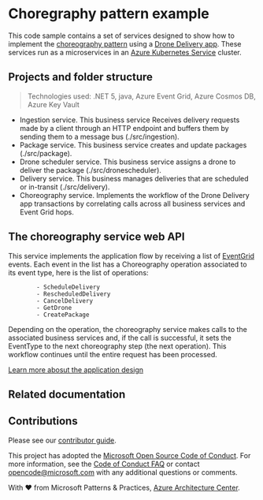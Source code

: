 # Choregraphy pattern example

This code sample contains a set of services designed to show how to implement the [choreography pattern](https://learn.microsoft.com/azure/architecture/patterns/choreography) using a [Drone Delivery app](https://github.com/mspnp/microservices-reference-implementation). These services run as a microservices in an [Azure Kubernetes Service](https://learn.microsoft.com/azure/aks/) cluster.

## Projects and folder structure
> Technologies used: .NET 5, java, Azure Event Grid, Azure Cosmos DB, Azure Key Vault

- Ingestion service. This business service Receives delivery requests made by a client through an HTTP endpoint and buffers them by sending them to a message bus (./src/ingestion).
- Package service. This business service creates and update packages (./src/package).
- Drone scheduler service. This business service assigns a drone to deliver the package (./src/dronescheduler).
- Delivery service. This business manages deliveries that are scheduled or in-transit (./src/delivery).
- Choreography service. Implements the workflow of the Drone Delivery app transactions by correlating calls across all business services and Event Grid hops.

## The choreography service web API

This service implements the application flow by receiving a list of [EventGrid](https://learn.microsoft.com/azure/event-grid/) events. Each event in the list has a Choreography operation associated to its event type, here is the list of operations:

            - ScheduleDelivery
            - RescheduledDelivery
            - CancelDelivery
            - GetDrone
            - CreatePackage

Depending on the operation, the choreography service makes calls to the associated business services and, if the call is successful, it sets the EventType to the next choreography step (the next operation). This workflow continues until the entire request has been processed.

[Learn more abosut the application design](https://learn.microsoft.com/azure/architecture/patterns/choreography#design)

## Related documentation

## Contributions

Please see our [contributor guide](../CONTRIBUTING.md).

This project has adopted the [Microsoft Open Source Code of Conduct](https://opensource.microsoft.com/codeofconduct/). For more information, see the [Code of Conduct FAQ](https://opensource.microsoft.com/codeofconduct/faq/) or contact <opencode@microsoft.com> with any additional questions or comments.

With :heart: from Microsoft Patterns & Practices, [Azure Architecture Center](https://aka.ms/architecture).
